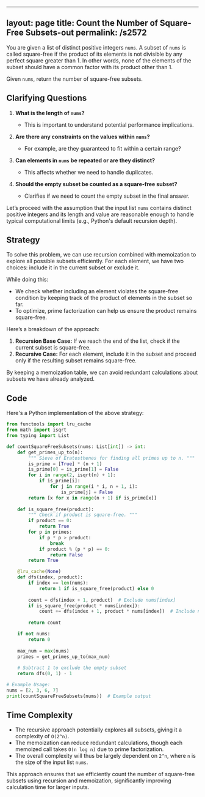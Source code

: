 
---
layout: page
title:  Count the Number of Square-Free Subsets-out
permalink: /s2572
---

You are given a list of distinct positive integers `nums`. A subset of `nums` is called square-free if the product of its elements is not divisible by any perfect square greater than 1. In other words, none of the elements of the subset should have a common factor with its product other than 1.

Given `nums`, return the number of square-free subsets.

## Clarifying Questions

1. **What is the length of `nums`?**
   - This is important to understand potential performance implications.
   
2. **Are there any constraints on the values within `nums`?**
   - For example, are they guaranteed to fit within a certain range?

3. **Can elements in `nums` be repeated or are they distinct?**
   - This affects whether we need to handle duplicates.

4. **Should the empty subset be counted as a square-free subset?**
   - Clarifies if we need to count the empty subset in the final answer.

Let’s proceed with the assumption that the input list `nums` contains distinct positive integers and its length and value are reasonable enough to handle typical computational limits (e.g., Python's default recursion depth).

## Strategy

To solve this problem, we can use recursion combined with memoization to explore all possible subsets efficiently. For each element, we have two choices: include it in the current subset or exclude it. 

While doing this:
- We check whether including an element violates the square-free condition by keeping track of the product of elements in the subset so far.
- To optimize, prime factorization can help us ensure the product remains square-free.

Here’s a breakdown of the approach:

1. **Recursion Base Case:** If we reach the end of the list, check if the current subset is square-free.
2. **Recursive Case:** For each element, include it in the subset and proceed only if the resulting subset remains square-free.

By keeping a memoization table, we can avoid redundant calculations about subsets we have already analyzed.

## Code

Here's a Python implementation of the above strategy:

```python
from functools import lru_cache
from math import isqrt
from typing import List

def countSquareFreeSubsets(nums: List[int]) -> int:
    def get_primes_up_to(n):
        """ Sieve of Eratosthenes for finding all primes up to n. """
        is_prime = [True] * (n + 1)
        is_prime[0] = is_prime[1] = False
        for i in range(2, isqrt(n) + 1):
            if is_prime[i]:
                for j in range(i * i, n + 1, i):
                    is_prime[j] = False
        return [x for x in range(n + 1) if is_prime[x]]
    
    def is_square_free(product):
        """ Check if product is square-free. """
        if product == 0:
            return True
        for p in primes:
            if p * p > product:
                break
            if product % (p * p) == 0:
                return False
        return True

    @lru_cache(None)
    def dfs(index, product):
        if index == len(nums):
            return 1 if is_square_free(product) else 0
        
        count = dfs(index + 1, product)  # Exclude nums[index]
        if is_square_free(product * nums[index]):
            count += dfs(index + 1, product * nums[index])  # Include nums[index]
        
        return count

    if not nums:
        return 0
    
    max_num = max(nums)
    primes = get_primes_up_to(max_num)
    
    # Subtract 1 to exclude the empty subset
    return dfs(0, 1) - 1

# Example Usage:
nums = [2, 3, 6, 7]
print(countSquareFreeSubsets(nums))  # Example output
```

## Time Complexity

- The recursive approach potentially explores all subsets, giving it a complexity of `O(2^n)`.
- The memoization can reduce redundant calculations, though each memoized call takes `O(n log n)` due to prime factorization.
- The overall complexity will thus be largely dependent on `2^n`, where `n` is the size of the input list `nums`.

This approach ensures that we efficiently count the number of square-free subsets using recursion and memoization, significantly improving calculation time for larger inputs.